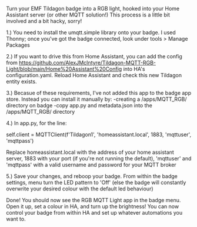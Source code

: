 Turn your EMF Tildagon badge into a RGB light, hooked into your Home Assistant server (or other MQTT solution!) 
This process is a little bit involved and a bit hacky, sorry!

1.) You need to install the umqtt.simple library onto your badge. I used Thonny; once you've got the badge connected, look under tools > Manage Packages

2.) If you want to drive this from Home Assistant, you can add the config from https://github.com/AlexJMcIntyre/Tildagon-MQTT-RGB-Light/blob/main/Home%20Assistant%20Config into HA's configuration.yaml. Reload Home Assistant and check this new Tildagon entity exists. 

3.) Becasue of these requirements, I've not added this app to the badge app store. Instead you can install it manually by:
	 -creating a /apps/MQTT_RGB/ directory on badge 
	 -copy app.py and metadata.json into the /apps/MQTT_RGB/ directory

4.) In app.py, for the line:

self.client = MQTTClient(f'Tildagon1', 'homeassistant.local', 1883, 'mqttuser', 'mqttpass')

Replace homeassistant.local with the address of your home assistant server, 1883 with your port (if you're not running the default), 'mqttuser' and 'mqttpass' with a valid username and password for your MQTT broker
 
5.) Save your changes, and reboop your badge. From within the badge settings, menu turn the LED pattern to 'Off' (else the badge will constantly overwrite your desired colour with the default led behaviour)

Done! You should now see the RGB MQTT Light app in the badge menu. Open it up, set a colour in HA, and turn up the brightness! You can now control your badge from within HA and set up whatever automations you want to. 
